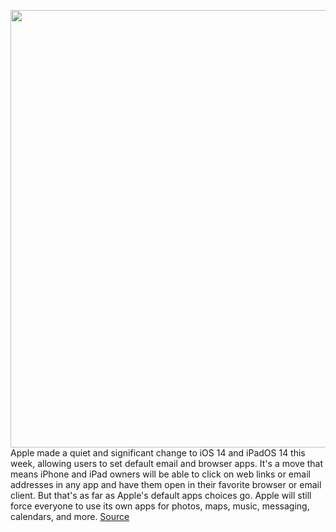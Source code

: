 <img src='https://cdn.vox-cdn.com/thumbor/YrZ3IE4JHO3_BFkJzHEvg_fcN68=/0x0:1306x866/1200x800/filters:focal(549x329:757x537)/cdn.vox-cdn.com/uploads/chorus_image/image/66974677/ios14stock.0.jpg' width='700px' /><br/>
Apple made a quiet and significant change to iOS 14 and iPadOS 14 this week, allowing users to set default email and browser apps. It's a move that means iPhone and iPad owners will be able to click on web links or email addresses in any app and have them open in their favorite browser or email client. But that's as far as Apple's default apps choices go. Apple will still force everyone to use its own apps for photos, maps, music, messaging, calendars, and more.
<a href='https://www.theverge.com/21301478/apple-ios-14-default-apps-browser-email-changes-features-report'> Source <a/>